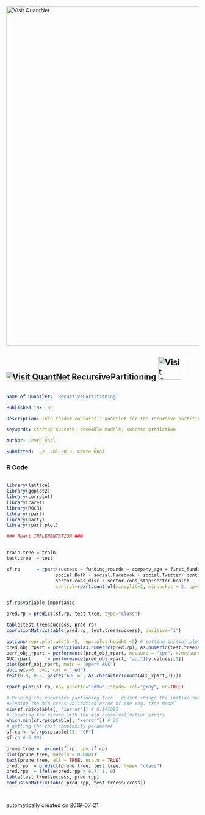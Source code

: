 [<img src="https://github.com/QuantLet/Styleguide-and-FAQ/blob/master/pictures/banner.png" width="888" alt="Visit QuantNet">](http://quantlet.de/)

## [<img src="https://github.com/QuantLet/Styleguide-and-FAQ/blob/master/pictures/qloqo.png" alt="Visit QuantNet">](http://quantlet.de/) **RecursivePartitioning** [<img src="https://github.com/QuantLet/Styleguide-and-FAQ/blob/master/pictures/QN2.png" width="60" alt="Visit QuantNet 2.0">](http://quantlet.de/)

```yaml

Name of Quantlet: 'RecursivePartitioning'

Published in: TBC

Description: This folder contains 1 quantlet for the recursive partitioning tree model for the master thesis "Searching for a unicorn: A ML approach towards predicting startup success"

Keywords: startup success, ensemble models, success prediction

Author: Cemre Ünal

Submitted:  22. Jul 2019, Cemre Ünal

```

### R Code
```r

library(lattice)
library(ggplot2)
library(corrplot)
library(caret)
library(ROCR)
library(rpart)
library(party)
library(rpart.plot)

### Rpart IMPLEMENTATION ###


train.tree = train
test.tree  = test

sf.rp      = rpart(success ~ funding_rounds + company_age + first_funding_lag + lastFundingtoDate  + 
                  social.Both + social.Facebook + social.Twitter+ continent.Americas +continent.Asia+ 
                  sector.cons_disc + sector.cons_stap+sector.health , data = train.tree, 
                  control=rpart.control(minsplit=2, minbucket = 2, cp=0.001), method = "class")


sf.rp$variable.importance

pred.rp = predict(sf.rp, test.tree, type="class")

table(test.tree$success, pred.rp)
confusionMatrix(table(pred.rp, test.tree$success), positive="1")

options(repr.plot.width =5, repr.plot.height =5) # setting initial plot area dimensions
pred_obj_rpart = prediction(as.numeric(pred.rp), as.numeric(test.tree$success)) 
perf_obj_rpart = performance(pred_obj_rpart, measure = "tpr", x.measure = "fpr") # TPR: true positive rate, FPR; false positive rate
AUC_rpart      = performance(pred_obj_rpart, "auc")@y.values[[1]]
plot(perf_obj_rpart, main = "Rpart AUC")
abline(a=0, b=1, col = "red")
text(0.8, 0.2, paste("AUC =", as.character(round(AUC_rpart,3))))

rpart.plot(sf.rp, box.palette="RdBu", shadow.col="gray", nn=TRUE)

# Pruning the recursice partioning tree - doesnt change the initial split
#Finding the min cross-validation error of the reg. tree model
min(sf.rp$cptable[, "xerror"]) # 0.141085
# locating the record with the min cross-validation errors
which.min(sf.rp$cptable[, "xerror"]) # 25
# getting the cost complexity parameter
sf.cp <- sf.rp$cptable[25, "CP"]
sf.cp # 0.001

prune.tree =  prune(sf.rp, cp= sf.cp)
plot(prune.tree, margin = 0.0001)
text(prune.tree, all = TRUE, use.n = TRUE)
pred.rpp  = predict(prune.tree, test.tree, type= "class")
pred.rpp  = ifelse(pred.rpp > 0.7, 1, 0)
table(test.tree$success, pred.rpp)
confusionMatrix(table(pred.rpp, test.tree$success))




```

automatically created on 2019-07-21
